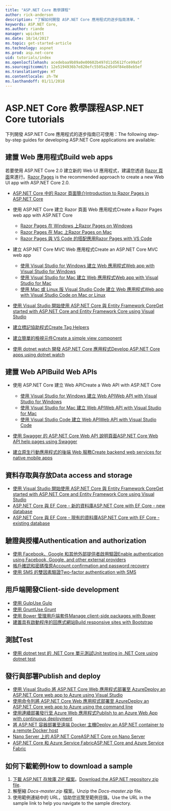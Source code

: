 ```yaml
---
title: "ASP.NET Core 教學課程"
author: rick-anderson
description: "了解如何開發 ASP.NET Core 應用程式的逐步指南清單。"
keywords: ASP.NET Core,
ms.author: riande
manager: wpickett
ms.date: 10/14/2017
ms.topic: get-started-article
ms.technology: aspnet
ms.prod: asp.net-core
uid: tutorials/index
ms.openlocfilehash: acedebaa9b89a0e00602b497d11d5612fce99a5f
ms.sourcegitcommit: 12e5194936b7e820efc5505a2d5d4f84e88eb5ef
ms.translationtype: HT
ms.contentlocale: zh-TW
ms.lasthandoff: 01/11/2018
---
```

# <a name="aspnet-core-tutorials"></a><span data-ttu-id="18519-104">ASP.NET Core 教學課程</span><span class="sxs-lookup"><span data-stu-id="18519-104">ASP.NET Core tutorials</span></span>

<span data-ttu-id="18519-105">下列開發 ASP.NET Core 應用程式的逐步指南已可使用：</span><span class="sxs-lookup"><span data-stu-id="18519-105">The following step-by-step guides for developing ASP.NET Core applications are available:</span></span>

## <a name="build-web-apps"></a><span data-ttu-id="18519-106">建置 Web 應用程式</span><span class="sxs-lookup"><span data-stu-id="18519-106">Build web apps</span></span>

<span data-ttu-id="18519-107">若要使用 ASP.NET Core 2.0 建立新的 Web UI 應用程式，建議您透過 [Razor 頁面](xref:mvc/razor-pages/index)來進行。</span><span class="sxs-lookup"><span data-stu-id="18519-107">[Razor Pages](xref:mvc/razor-pages/index) is the recommended approach to create a new Web UI app with ASP.NET Core 2.0.</span></span>

* [<span data-ttu-id="18519-108">ASP.NET Core 中的 Razor 頁面簡介</span><span class="sxs-lookup"><span data-stu-id="18519-108">Introduction to Razor Pages in ASP.NET Core</span></span>](xref:mvc/razor-pages/index)
* <span data-ttu-id="18519-109">使用 ASP.NET Core 建立 Razor 頁面 Web 應用程式</span><span class="sxs-lookup"><span data-stu-id="18519-109">Create a Razor Pages web app with ASP.NET Core</span></span>

   * [<span data-ttu-id="18519-110">Razor Pages 在 Windows 上</span><span class="sxs-lookup"><span data-stu-id="18519-110">Razor Pages on Windows</span></span>](xref:tutorials/razor-pages/index)
   * [<span data-ttu-id="18519-111">Razor Pages 在 Mac 上</span><span class="sxs-lookup"><span data-stu-id="18519-111">Razor Pages on Mac</span></span>](xref:tutorials/razor-pages-mac/index)
   * [<span data-ttu-id="18519-112">Razor Pages 與 VS Code 的搭配應用</span><span class="sxs-lookup"><span data-stu-id="18519-112">Razor Pages with VS Code</span></span>](xref:tutorials/razor-pages-vsc/index)  

* <span data-ttu-id="18519-113">建立 ASP.NET Core MVC Web 應用程式</span><span class="sxs-lookup"><span data-stu-id="18519-113">Create an ASP.NET Core MVC web app</span></span>

   * [<span data-ttu-id="18519-114">使用 Visual Studio for Windows 建立 Web 應用程式</span><span class="sxs-lookup"><span data-stu-id="18519-114">Web app with Visual Studio for Windows</span></span>](first-mvc-app/index.md)
   * [<span data-ttu-id="18519-115">使用 Visual Studio for Mac 建立 Web 應用程式</span><span class="sxs-lookup"><span data-stu-id="18519-115">Web app with Visual Studio for Mac</span></span>](first-mvc-app-mac/index.md)
   * [<span data-ttu-id="18519-116">使用 Mac 或 Linux 版 Visual Studio Code 建立 Web 應用程式</span><span class="sxs-lookup"><span data-stu-id="18519-116">Web app with Visual Studio Code on Mac or Linux</span></span>](first-mvc-app-xplat/index.md)

* [<span data-ttu-id="18519-117">使用 Visual Studio 開始使用 ASP.NET Core 與 Entity Framework Core</span><span class="sxs-lookup"><span data-stu-id="18519-117">Get started with ASP.NET Core and Entity Framework Core using Visual Studio</span></span>](../data/ef-mvc/index.md)
* [<span data-ttu-id="18519-118">建立標記協助程式</span><span class="sxs-lookup"><span data-stu-id="18519-118">Create Tag Helpers</span></span>](../mvc/views/tag-helpers/authoring.md)
* [<span data-ttu-id="18519-119">建立簡單的檢視元件</span><span class="sxs-lookup"><span data-stu-id="18519-119">Create a simple view component</span></span>](../mvc/views/view-components.md#walkthrough-creating-a-simple-view-component)
* [<span data-ttu-id="18519-120">使用 dotnet watch 開發 ASP.NET Core 應用程式</span><span class="sxs-lookup"><span data-stu-id="18519-120">Develop ASP.NET Core apps using dotnet watch</span></span>](dotnet-watch.md)

## <a name="build-web-apis"></a><span data-ttu-id="18519-121">建置 Web API</span><span class="sxs-lookup"><span data-stu-id="18519-121">Build Web APIs</span></span>
* <span data-ttu-id="18519-122">使用 ASP.NET Core 建立 Web API</span><span class="sxs-lookup"><span data-stu-id="18519-122">Create a Web API with ASP.NET Core</span></span>

  * [<span data-ttu-id="18519-123">使用 Visual Studio for Windows 建立 Web API</span><span class="sxs-lookup"><span data-stu-id="18519-123">Web API with Visual Studio for Windows</span></span>](first-web-api.md)
  * [<span data-ttu-id="18519-124">使用 Visual Studio for Mac 建立 Web API</span><span class="sxs-lookup"><span data-stu-id="18519-124">Web API with Visual Studio for Mac</span></span>](xref:tutorials/first-web-api-mac)
  * [<span data-ttu-id="18519-125">使用 Visual Studio Code 建立 Web API</span><span class="sxs-lookup"><span data-stu-id="18519-125">Web API with Visual Studio Code</span></span>](web-api-vsc.md)
  
* [<span data-ttu-id="18519-126">使用 Swagger 的 ASP.NET Core Web API 說明頁面</span><span class="sxs-lookup"><span data-stu-id="18519-126">ASP.NET Core Web API help pages using Swagger</span></span>](web-api-help-pages-using-swagger.md)
* [<span data-ttu-id="18519-127">建立原生行動應用程式的後端 Web 服務</span><span class="sxs-lookup"><span data-stu-id="18519-127">Create backend web services for native mobile apps</span></span>](../mobile/native-mobile-backend.md)

## <a name="data-access-and-storage"></a><span data-ttu-id="18519-128">資料存取與存放</span><span class="sxs-lookup"><span data-stu-id="18519-128">Data access and storage</span></span>
* [<span data-ttu-id="18519-129">使用 Visual Studio 開始使用 ASP.NET Core 與 Entity Framework Core</span><span class="sxs-lookup"><span data-stu-id="18519-129">Get started with ASP.NET Core and Entity Framework Core using Visual Studio</span></span>](../data/ef-mvc/index.md)
* [<span data-ttu-id="18519-130">ASP.NET Core 與 EF Core - 新的資料庫</span><span class="sxs-lookup"><span data-stu-id="18519-130">ASP.NET Core with EF Core - new database</span></span>](https://docs.microsoft.com/ef/core/get-started/aspnetcore/new-db)
* [<span data-ttu-id="18519-131">ASP.NET Core 與 EF Core - 現有的資料庫</span><span class="sxs-lookup"><span data-stu-id="18519-131">ASP.NET Core with EF Core - existing database</span></span>](https://docs.microsoft.com/ef/core/get-started/aspnetcore/existing-db)

## <a name="authentication-and-authorization"></a><span data-ttu-id="18519-132">驗證與授權</span><span class="sxs-lookup"><span data-stu-id="18519-132">Authentication and authorization</span></span>
* [<span data-ttu-id="18519-133">使用 Facebook、Google 和其他外部提供者啟用驗證</span><span class="sxs-lookup"><span data-stu-id="18519-133">Enable authentication using Facebook, Google, and other external providers</span></span>](../security/authentication/social/index.md)
* [<span data-ttu-id="18519-134">帳戶確認和密碼復原</span><span class="sxs-lookup"><span data-stu-id="18519-134">Account confirmation and password recovery</span></span>](../security/authentication/accconfirm.md)
* [<span data-ttu-id="18519-135">使用 SMS 的雙因素驗證</span><span class="sxs-lookup"><span data-stu-id="18519-135">Two-factor authentication with SMS</span></span>](../security/authentication/2fa.md)

## <a name="client-side-development"></a><span data-ttu-id="18519-136">用戶端開發</span><span class="sxs-lookup"><span data-stu-id="18519-136">Client-side development</span></span>
* [<span data-ttu-id="18519-137">使用 Gulp</span><span class="sxs-lookup"><span data-stu-id="18519-137">Use Gulp</span></span>](../client-side/using-gulp.md)
* [<span data-ttu-id="18519-138">使用 Grunt</span><span class="sxs-lookup"><span data-stu-id="18519-138">Use Grunt</span></span>](../client-side/using-grunt.md)
* [<span data-ttu-id="18519-139">使用 Bower 管理用戶端套件</span><span class="sxs-lookup"><span data-stu-id="18519-139">Manage client-side packages with Bower</span></span>](../client-side/bower.md)
* [<span data-ttu-id="18519-140">建置具有啟動程序的回應式網站</span><span class="sxs-lookup"><span data-stu-id="18519-140">Build responsive sites with Bootstrap</span></span>](../client-side/bootstrap.md)

## <a name="test"></a><span data-ttu-id="18519-141">測試</span><span class="sxs-lookup"><span data-stu-id="18519-141">Test</span></span>
* [<span data-ttu-id="18519-142">使用 dotnet test 的 .NET Core 單元測試</span><span class="sxs-lookup"><span data-stu-id="18519-142">Unit testing in .NET Core using dotnet test</span></span>](https://docs.microsoft.com/dotnet/articles/core/testing/unit-testing-with-dotnet-test)

## <a name="publish-and-deploy"></a><span data-ttu-id="18519-143">發行與部署</span><span class="sxs-lookup"><span data-stu-id="18519-143">Publish and deploy</span></span>
* [<span data-ttu-id="18519-144">使用 Visual Studio 將 ASP.NET Core Web 應用程式部署至 Azure</span><span class="sxs-lookup"><span data-stu-id="18519-144">Deploy an ASP.NET Core web app to Azure using Visual Studio</span></span>](publish-to-azure-webapp-using-vs.md)
* [<span data-ttu-id="18519-145">使用命令列將 ASP.NET Core Web 應用程式部署至 Azure</span><span class="sxs-lookup"><span data-stu-id="18519-145">Deploy an ASP.NET Core web app to Azure using the command line</span></span>](publish-to-azure-webapp-using-cli.md)
* [<span data-ttu-id="18519-146">使用連續部署發行至 Azure Web 應用程式</span><span class="sxs-lookup"><span data-stu-id="18519-146">Publish to an Azure Web App with continuous deployment</span></span>](xref:host-and-deploy/azure-apps/azure-continuous-deployment)
* [<span data-ttu-id="18519-147">將 ASP.NET 容器部署至遠端 Docker 主機</span><span class="sxs-lookup"><span data-stu-id="18519-147">Deploy an ASP.NET container to a remote Docker host</span></span>](https://docs.microsoft.com/azure/vs-azure-tools-docker-hosting-web-apps-in-docker)
* [<span data-ttu-id="18519-148">Nano Server 上的 ASP.NET Core</span><span class="sxs-lookup"><span data-stu-id="18519-148">ASP.NET Core on Nano Server</span></span>](nano-server.md)
* [<span data-ttu-id="18519-149">ASP.NET Core 和 Azure Service Fabric</span><span class="sxs-lookup"><span data-stu-id="18519-149">ASP.NET Core and Azure Service Fabric</span></span>](https://docs.microsoft.com/azure/service-fabric/service-fabric-add-a-web-frontend)

<a name="download"></a> 
## <a name="how-to-download-a-sample"></a><span data-ttu-id="18519-150">如何下載範例</span><span class="sxs-lookup"><span data-stu-id="18519-150">How to download a sample</span></span>
1. <span data-ttu-id="18519-151">[下載 ASP.NET 存放庫 ZIP 檔案](https://codeload.github.com/aspnet/Docs/zip/master)。</span><span class="sxs-lookup"><span data-stu-id="18519-151">[Download the ASP.NET repository zip file](https://codeload.github.com/aspnet/Docs/zip/master).</span></span>
1. <span data-ttu-id="18519-152">解壓縮 *Docs-master.zip* 檔案。</span><span class="sxs-lookup"><span data-stu-id="18519-152">Unzip the *Docs-master.zip* file.</span></span>
1. <span data-ttu-id="18519-153">使用範例連結中的 URL，協助您巡覽至範例目錄。</span><span class="sxs-lookup"><span data-stu-id="18519-153">Use the URL in the sample link to help you navigate to the sample directory.</span></span> 
